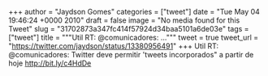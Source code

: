 
+++
author = "Jaydson Gomes"
categories = ["tweet"]
date = "Tue May 04 19:46:24 +0000 2010"
draft = false
image = "No media found for this Tweet"
slug = "31702873a347fc414f57924d34baa5101a6de03e"
tags = ["tweet"]
title = """Util RT: @comunicadores: ..."""
tweet = true
tweet_url = "https://twitter.com/jaydson/status/13380956491"
+++
Util RT: @comunicadores: Twitter deve permitir 'tweets incorporados" a partir de hoje http://bit.ly/c4HdDe
